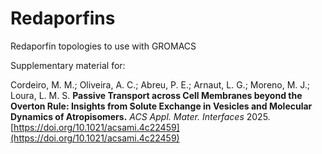 # Redaporfins
Redaporfin topologies to use with GROMACS

Supplementary material for:

Cordeiro, M. M.; Oliveira, A. C.; Abreu, P. E.; Arnaut, L. G.; Moreno, M. J.; Loura, L. M. S. **Passive Transport across Cell Membranes beyond the Overton Rule: Insights from Solute Exchange in Vesicles and Molecular Dynamics of Atropisomers.** *ACS Appl. Mater. Interfaces* 2025. 
[https://doi.org/10.1021/acsami.4c22459](https://doi.org/10.1021/acsami.4c22459)
